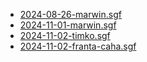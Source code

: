 * [2024-08-26-marwin.sgf](2024-08-26-marwin.sgf)
* [2024-11-01-marwin.sgf](2024-11-01-marwin.sgf)
* [2024-11-02-timko.sgf](2024-11-02-timko.sgf)
* [2024-11-02-franta-caha.sgf](2024-11-02-franta-caha.sgf)
